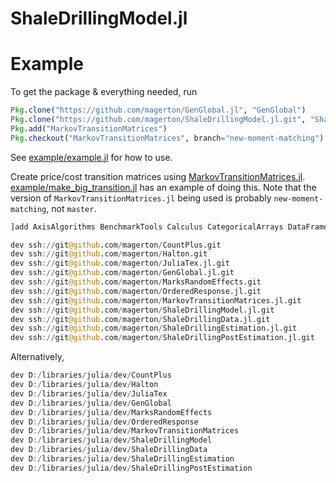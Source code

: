 # ShaleDrillingModel.jl

<!-- [![Build Status](https://travis-ci.org/magerton/ShaleDrillingModel.jl.svg?branch=master)](https://travis-ci.org/magerton/ShaleDrillingModel.jl)

[![Coverage Status](https://coveralls.io/repos/magerton/ShaleDrillingModel.jl/badge.svg?branch=master&service=github)](https://coveralls.io/github/magerton/ShaleDrillingModel.jl?branch=master)

[![codecov.io](http://codecov.io/github/magerton/ShaleDrillingModel.jl/coverage.svg?branch=master)](http://codecov.io/github/magerton/ShaleDrillingModel.jl?branch=master) -->


# Example

To get the package & everything needed, run
```julia
Pkg.clone("https://github.com/magerton/GenGlobal.jl", "GenGlobal")
Pkg.clone("https://github.com/magerton/ShaleDrillingModel.jl.git", "ShaleDrillingModel")
Pkg.add("MarkovTransitionMatrices")
Pkg.checkout("MarkovTransitionMatrices", branch="new-moment-matching")
```

See [example/example.jl](example/example.jl) for how to use.

Create price/cost transition matrices using [MarkovTransitionMatrices.jl](https://github.com/magerton/MarkovTransitionMatrices.jl). [example/make_big_transition.jl](example/make_big_transition.jl) has an example of doing this. Note that the version of `MarkovTransitionMatrices.jl` being used is probably `new-moment-matching`, not `master`.


```julia
]add AxisAlgorithms BenchmarkTools Calculus CategoricalArrays DataFrames Distributions FileIO Formatting GLM GR Gadfly IndirectArrays Interpolations JLD2 MixedModels NLSolversBase NLopt Optim PkgDev Plots Primes Profile ProgressMeter PyPlot RData Ratios StatsBase StatsFuns StatsModels

dev ssh://git@github.com/magerton/CountPlus.git
dev ssh://git@github.com/magerton/Halton.git
dev ssh://git@github.com/magerton/JuliaTex.jl.git
dev ssh://git@github.com/magerton/GenGlobal.jl.git
dev ssh://git@github.com/magerton/MarksRandomEffects.git
dev ssh://git@github.com/magerton/OrderedResponse.jl.git
dev ssh://git@github.com/magerton/MarkovTransitionMatrices.jl.git
dev ssh://git@github.com/magerton/ShaleDrillingModel.jl.git
dev ssh://git@github.com/magerton/ShaleDrillingData.jl.git
dev ssh://git@github.com/magerton/ShaleDrillingEstimation.jl.git
dev ssh://git@github.com/magerton/ShaleDrillingPostEstimation.jl.git
```


Alternatively,

```julia
dev D:/libraries/julia/dev/CountPlus
dev D:/libraries/julia/dev/Halton
dev D:/libraries/julia/dev/JuliaTex
dev D:/libraries/julia/dev/GenGlobal
dev D:/libraries/julia/dev/MarksRandomEffects
dev D:/libraries/julia/dev/OrderedResponse
dev D:/libraries/julia/dev/MarkovTransitionMatrices
dev D:/libraries/julia/dev/ShaleDrillingModel
dev D:/libraries/julia/dev/ShaleDrillingData
dev D:/libraries/julia/dev/ShaleDrillingEstimation
dev D:/libraries/julia/dev/ShaleDrillingPostEstimation
```
